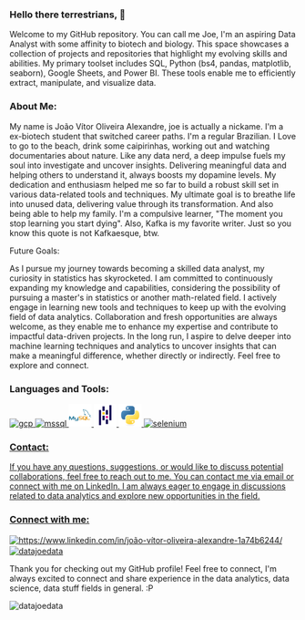 ### Hello there terrestrians, 👋

Welcome to my GitHub repository. You can call me Joe, I'm an aspiring Data Analyst with some affinity to biotech and biology. This space showcases a collection of projects and repositories that highlight my evolving skills and abilities. My primary toolset includes SQL, Python (bs4, pandas, matplotlib, seaborn), Google Sheets, and Power BI. These tools enable me to efficiently extract, manipulate, and visualize data.



### About Me:

My name is João Vítor Oliveira Alexandre, joe is actually a nickame. I'm a ex-biotech student that switched career paths. I'm a regular Brazilian. I Love to go to the beach, drink some caipirinhas, working out and watching documentaries about nature.
Like any data nerd, a deep impulse fuels my soul into investigate and uncover insights. Delivering meaningful data and helping others to understand it, always boosts my dopamine levels.
My dedication and enthusiasm helped me so far to build a robust skill set in various data-related tools and techniques. My ultimate goal is to breathe life into unused data, delivering value through its transformation. And also being able to help my family. I'm a compulsive learner, "The moment you stop learning you start dying". Also, Kafka is my favorite writer. Just so you know this quote is not Kafkaesque, btw.  



Future Goals:

As I pursue my journey towards becoming a skilled data analyst, my curiosity in statistics has skyrocketed. I am committed to continuously expanding my knowledge and capabilities, considering the possibility of pursuing a master's in statistics or another math-related field. I actively engage in learning new tools and techniques to keep up with the evolving field of data analytics. Collaboration and fresh opportunities are always welcome, as they enable me to enhance my expertise and contribute to impactful data-driven projects. In the long run, I aspire to delve deeper into machine learning techniques and analytics to uncover insights that can make a meaningful difference, whether directly or indirectly. Feel free to explore and connect.












<h3 align="left">Languages and Tools:</h3>
<p align="left"> <a href="https://cloud.google.com" target="_blank" rel="noreferrer"> <img src="https://www.vectorlogo.zone/logos/google_cloud/google_cloud-icon.svg" alt="gcp" width="40" height="40"/> </a> <a href="https://www.microsoft.com/en-us/sql-server" target="_blank" rel="noreferrer"> <img src="https://www.svgrepo.com/show/303229/microsoft-sql-server-logo.svg" alt="mssql" width="40" height="40"/> </a> <a href="https://www.mysql.com/" target="_blank" rel="noreferrer"> <img src="https://raw.githubusercontent.com/devicons/devicon/master/icons/mysql/mysql-original-wordmark.svg" alt="mysql" width="40" height="40"/> </a> 
<a href="https://pandas.pydata.org/" target="_blank" rel="noreferrer"> <img src="https://raw.githubusercontent.com/devicons/devicon/2ae2a900d2f041da66e950e4d48052658d850630/icons/pandas/pandas-original.svg" alt="pandas" width="40" height="40"/> </a> <a href="https://www.python.org" target="_blank" rel="noreferrer"> <img src="https://raw.githubusercontent.com/devicons/devicon/master/icons/python/python-original.svg" alt="python" width="40" height="40"/> </a> <a href="https://www.selenium.dev" target="_blank" rel="noreferrer"> <img src="https://raw.githubusercontent.com/detain/svg-logos/780f25886640cef088af994181646db2f6b1a3f8/svg/selenium-logo.svg" alt="selenium" width="40" height="40"/> </a> <a href="https://www.sqlite.org/" target="_blank" rel="noreferrer"> 




























### Contact: 
If you have any questions, suggestions, or would like to discuss potential collaborations, feel free to reach out to me. You can contact me via email or connect with me on LinkedIn. I am always eager to engage in discussions related to data analytics and explore new opportunities in the field.

<h3 align="left">Connect with me:</h3>
<p align="left">
<a href="https://linkedin.com/in/https://www.linkedin.com/in/joão-vítor-oliveira-alexandre-1a74b6244/" target="blank"><img align="center" src="https://raw.githubusercontent.com/rahuldkjain/github-profile-readme-generator/master/src/images/icons/Social/linked-in-alt.svg" alt="https://www.linkedin.com/in/joão-vítor-oliveira-alexandre-1a74b6244/" height="30" width="40" /></a>
<a href="https://kaggle.com/datajoedata" target="blank"><img align="center" src="https://raw.githubusercontent.com/rahuldkjain/github-profile-readme-generator/master/src/images/icons/Social/kaggle.svg" alt="datajoedata" height="30" width="40" /></a>
</p>










Thank you for checking out my GitHub profile! Feel free to connect, I'm always excited to connect and share experience in the data analytics, data science, data stuff fields in general. :P 



<p align="left"> <img src="https://komarev.com/ghpvc/?username=datajoedata&label=Profile%20views&color=0e75b6&style=flat" alt="datajoedata" /> </p>





